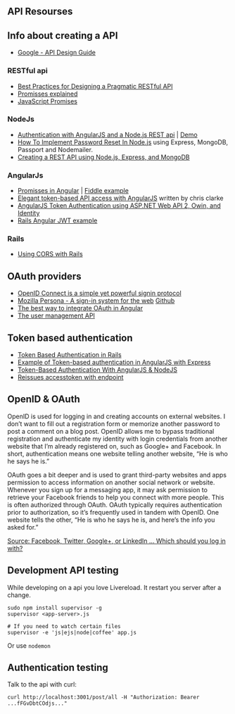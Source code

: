 ## API Resourses

## Info about creating a API

* [Google - API Design Guide](https://cloud.google.com/apis/design/)

### RESTful api
* [Best Practices for Designing a Pragmatic RESTful API](http://www.vinaysahni.com/best-practices-for-a-pragmatic-restful-api)
* [Promisses explained](https://www.promisejs.org/)
* [JavaScript Promises](http://www.html5rocks.com/en/tutorials/es6/promises/)

### NodeJs
* [Authentication with AngularJS and a Node.js REST api](http://www.kdelemme.com/2014/03/09/authentication-with-angularjs-and-a-node-js-rest-api/) |
[Demo]( http://projects.kdelemme.com/blog/app/#/)
* [How To Implement Password Reset In Node.js](http://sahatyalkabov.com/how-to-implement-password-reset-in-nodejs/) using Express, MongoDB, Passport and Nodemailer.
* [Creating a REST API using Node.js, Express, and MongoDB](http://coenraets.org/blog/2012/10/creating-a-rest-api-using-node-js-express-and-mongodb/)

### AngularJs
* [Promisses in Angular](http://busypeoples.github.io/post/promises-in-angular-js/) | [Fiddle example](http://jsfiddle.net/jsengel/8fzmqy4y/)
* [Elegant token-based API access with AngularJS](http://engineering.talis.com/articles/elegant-api-auth-angular-js/) written by chris clarke
* [AngularJS Token Authentication using ASP.NET Web API 2, Owin, and Identity](http://bitoftech.net/2014/06/09/angularjs-token-authentication-using-asp-net-web-api-2-owin-asp-net-identity/)
* [Rails Angular JWT example](https://github.com/Foxandxss/rails-angular-jwt-example)

### Rails

* [Using CORS with Rails](http://leopard.in.ua/2012/07/08/using-cors-with-rails/)

## OAuth providers

* [OpenID Connect is a simple yet powerful signin protocol](http://openid.net/developers/libraries/)
* [Mozilla Persona - A sign-in system for the web](https://www.mozilla.org/en-US/persona/) [Github](https://github.com/mozilla/persona)
* [The best way to integrate OAuth in Angular](http://go.oauth.io/angular/)
* [ The user management API](https://www.userapp.io/)


## Token based authentication

* [Token Based Authentication in Rails](http://blog.envylabs.com/post/75521798481/token-based-authentication-in-rails)
* [Example of Token-based authentication in AngularJS with Express](https://github.com/auth0/angular-token-auth)
* [Token-Based Authentication With AngularJS & NodeJS](http://code.tutsplus.com/tutorials/token-based-authentication-with-angularjs-nodejs--cms-22543)
* [Reissues accesstoken with endpoint](https://nudgestage.jawbone.com/up/developer/authentication)

## OpenID & OAuth
OpenID is used for logging in and creating accounts on external websites. I don’t want to fill out a registration form or memorize another password to post a comment on a blog post. OpenID allows me to bypass traditional registration and authenticate my identity with login credentials from another website that I’m already registered on, such as Google+ and Facebook. In short, authentication means one website telling another website, “He is who he says he is.”

OAuth goes a bit deeper and is used to grant third-party websites and apps permission to access information on another social network or website. Whenever you sign up for a messaging app, it may ask permission to retrieve your Facebook friends to help you connect with more people. This is often authorized through OAuth. OAuth typically requires authentication prior to authorization, so it’s frequently used in tandem with OpenID. One website tells the other, “He is who he says he is, and here’s the info you asked for.”

[Source: Facebook, Twitter, Google+, or LinkedIn … Which should you log in with?](https://www.comparitech.com/blog/vpn-privacy/facebook-twitter-google-or-linkedin-which-should-you-log-in-with/)

## Development API testing 
While developing on a api you love Livereload. It restart you server after a change.

    sudo npm install supervisor -g
    supervisor <app-server>.js
    
    # If you need to watch certain files
    supervisor -e 'js|ejs|node|coffee' app.js

Or use `nodemon`

## Authentication testing
Talk to the api with curl:

    curl http://localhost:3001/post/all -H "Authorization: Bearer ...fFGvDbtCOdjs..."
